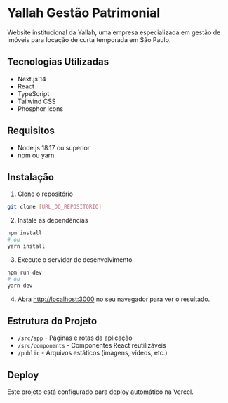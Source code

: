# Yallah Gestão Patrimonial

Website institucional da Yallah, uma empresa especializada em gestão de imóveis para locação de curta temporada em São Paulo.

## Tecnologias Utilizadas

- Next.js 14
- React
- TypeScript
- Tailwind CSS
- Phosphor Icons

## Requisitos

- Node.js 18.17 ou superior
- npm ou yarn

## Instalação

1. Clone o repositório
```bash
git clone [URL_DO_REPOSITÓRIO]
```

2. Instale as dependências
```bash
npm install
# ou
yarn install
```

3. Execute o servidor de desenvolvimento
```bash
npm run dev
# ou
yarn dev
```

4. Abra [http://localhost:3000](http://localhost:3000) no seu navegador para ver o resultado.

## Estrutura do Projeto

- `/src/app` - Páginas e rotas da aplicação
- `/src/components` - Componentes React reutilizáveis
- `/public` - Arquivos estáticos (imagens, vídeos, etc.)

## Deploy

Este projeto está configurado para deploy automático na Vercel. 